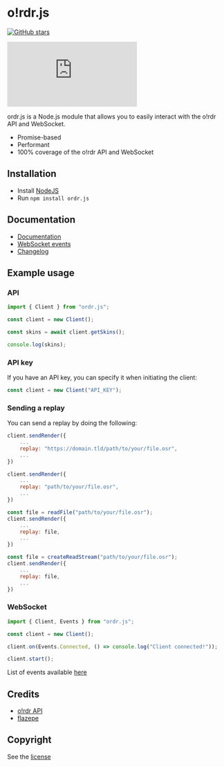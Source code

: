 # o!rdr.js

[![GitHub stars](https://img.shields.io/github/stars/LockBlock-dev/ordr.js.svg)](https://github.com/LockBlock-dev/ordr.js/stargazers)

[![npm](https://img.shields.io/npm/dm/ordr.js)](https://www.npmjs.com/package/ordr.js)

ordr.js is a Node.js module that allows you to easily interact with the o!rdr API and WebSocket.

-   Promise-based
-   Performant
-   100% coverage of the o!rdr API and WebSocket

## Installation

-   Install [NodeJS](https://nodejs.org)
-   Run `npm install ordr.js`

## Documentation

-   [Documentation](/docs/modules/client.md)
-   [WebSocket events](/docs/enums/types_ws.WebSocketEvents.md)
-   [Changelog](/CHANGELOG.md)

## Example usage

### API

```js
import { Client } from "ordr.js";

const client = new Client();

const skins = await client.getSkins();

console.log(skins);
```

### API key

If you have an API key, you can specify it when initiating the client:

```js
const client = new Client("API_KEY");
```

### Sending a replay

You can send a replay by doing the following:

```js
client.sendRender({
    ...
    replay: "https://domain.tld/path/to/your/file.osr",
    ...
})
```

```js
client.sendRender({
    ...
    replay: "path/to/your/file.osr",
    ...
})
```

```js
const file = readFile("path/to/your/file.osr");
client.sendRender({
    ...
    replay: file,
    ...
})
```

```js
const file = createReadStream("path/to/your/file.osr");
client.sendRender({
    ...
    replay: file,
    ...
})
```

### WebSocket

```js
import { Client, Events } from "ordr.js";

const client = new Client();

client.on(Events.Connected, () => console.log("Client connected!"));

client.start();
```

List of events available [here](/docs/enums/types_ws.WebSocketEvents.md)

## Credits

-   [o!rdr API](https://ordr.issou.best/docs)
-   [flazepe](https://github.com/flazepe)

## Copyright

See the [license](/LICENSE)
